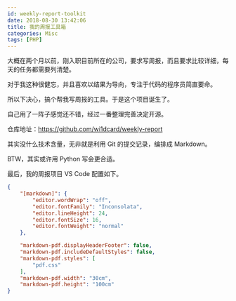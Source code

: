 ```yaml
---
id: weekly-report-toolkit
date: 2018-08-30 13:42:06
title: 我的周报工具箱
categories: Misc
tags: [PHP]
---
```


大概在两个月以前，刚入职目前所在的公司，要求写周报，而且要求比较详细，每天的任务都需要列清楚。

对于我这种很健忘，并且喜欢以结果为导向，专注于代码的程序员简直要命。

所以下决心，搞个帮我写周报的工具。于是这个项目诞生了。

自己用了一阵子感觉还不错，经过一番整理完善决定开源。

仓库地址：<https://github.com/wi1dcard/weekly-report>

其实没什么技术含量，无非就是利用 Git 的提交记录，编排成 Markdown。

BTW，其实或许用 Python 写会更合适。

最后，我的周报项目 VS Code 配置如下。

```json
{
    "[markdown]": {
        "editor.wordWrap": "off",
        "editor.fontFamily": "Inconsolata",
        "editor.lineHeight": 24,
        "editor.fontSize": 16,
        "editor.fontWeight": "normal"
    },

    "markdown-pdf.displayHeaderFooter": false,
    "markdown-pdf.includeDefaultStyles": false,
    "markdown-pdf.styles": [
        "pdf.css"
    ],
    "markdown-pdf.width": "30cm",
    "markdown-pdf.height": "100cm"
}
```
